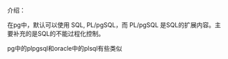 

介绍：

在pg中，默认可以使用 SQL, PL/pgSQL，而 PL/pgSQL 是SQL的扩展内容。主要补充的是SQL的不能过程化控制。

pg中的plpgsql和oracle中的plsql有些类似
